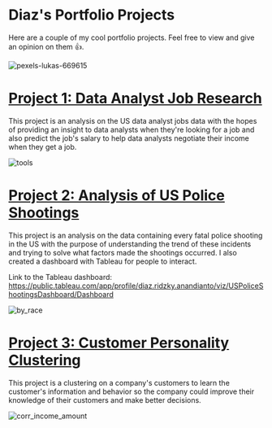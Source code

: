 # Diaz's Portfolio Projects
Here are a couple of my cool portfolio projects. Feel free to view and give an opinion on them 👍.

![pexels-lukas-669615](https://user-images.githubusercontent.com/60106788/142340555-2f3325f7-eb9f-424e-8039-ce0f9a480a00.jpg)

# [Project 1: Data Analyst Job Research](https://github.com/diazridzky/Data-Analyst-Job)
This project is an analysis on the US data analyst jobs data with the hopes of providing an insight to data analysts when they're looking for a job and also predict the job's salary to help data analysts negotiate their income when they get a job.

![tools](https://user-images.githubusercontent.com/60106788/142211120-bb9ced0d-6eab-46e0-b9ca-f01f932a8ae7.PNG)

# [Project 2: Analysis of US Police Shootings](https://github.com/diazridzky/US-Fatal-Police-Shootings)
This project is an analysis on the data containing every fatal police shooting in the US with the purpose of understanding the trend of these incidents and trying to solve what factors made the shootings occurred. I also created a dashboard with Tableau for people to interact.

Link to the Tableau dashboard: https://public.tableau.com/app/profile/diaz.ridzky.anandianto/viz/USPoliceShootingsDashboard/Dashboard

![by_race](https://user-images.githubusercontent.com/60106788/144365570-f22de86d-7ea3-4762-a917-65d4c0126d59.PNG)

# [Project 3: Customer Personality Clustering](https://github.com/diazridzky/Customer-Personality-Segmentation)
This project is a clustering on a company's customers to learn the customer's information and behavior so the company could improve their knowledge of their customers and make better decisions.

![corr_income_amount](https://user-images.githubusercontent.com/60106788/142207532-4cb2ee7b-7a6d-4915-9cb7-f340fd9843cb.png)
